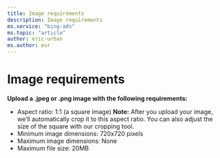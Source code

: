 ```yaml
---
title: Image requirements
description: Image requirements
ms.service: "bing-ads"
ms.topic: "article"
author: eric-urban
ms.author: eur
---
```


# Image requirements

**Upload a .jpeg or .png image with the following requirements:**
- Aspect ratio: 1:1 (a square image) 			**Note:**  After you upload your image, we’ll automatically crop it to this aspect ratio. You can also adjust the size of the square with our cropping tool.
- Minimum image dimensions: 720x720 pixels
- Maximum image dimensions: None
- Maximum file size: 20MB


